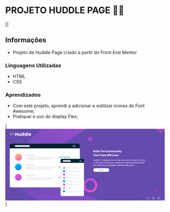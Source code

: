 # PROJETO HUDDLE PAGE 🤩✨

[<img src="Css/images/logo.svg" alt="">]

## Informações 

- Projeto de Huddle Page criado a partir do Front End Mentor

### Linguagens Utilizadas 

- HTML
- CSS

### Aprendizados
- Com este projeto, aprendi a adicionar e estilizar ícones do Font Awesome;
- Pratiquei o uso do display Flex;

[<img src="Animacao.gif" alt="animacao gif da tela inicial do projeto">]


